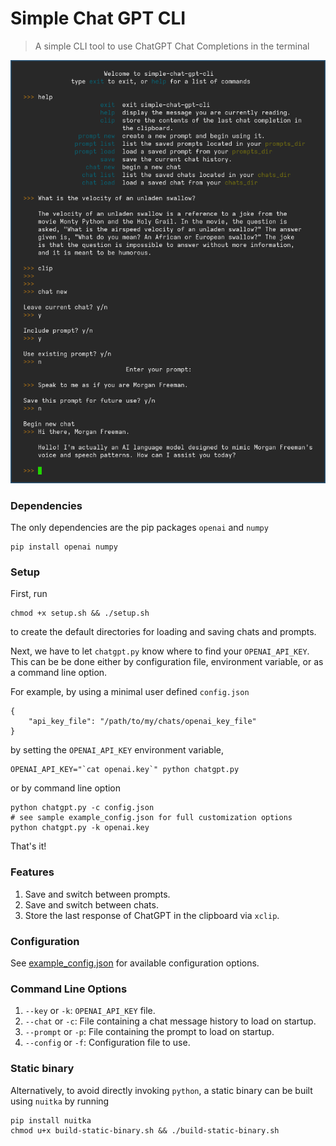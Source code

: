 # Simple Chat GPT CLI
> A simple CLI tool to use ChatGPT Chat Completions in the terminal

![sample-use-image](res/simple-chat.png)

### Dependencies
The only dependencies are the pip packages `openai` and `numpy`
```
pip install openai numpy
``````

### Setup
First, run
```
chmod +x setup.sh && ./setup.sh
``````
to create the default directories for loading and saving chats and prompts.

Next, we have to let `chatgpt.py` know where to find your `OPENAI_API_KEY`. 
This can be be done either by configuration file, environment variable, or as a command line option.

For example, by using a minimal user defined `config.json`
```
{
    "api_key_file": "/path/to/my/chats/openai_key_file"
}
``````

by setting the `OPENAI_API_KEY` environment variable,
```
OPENAI_API_KEY="`cat openai.key`" python chatgpt.py
``````

or by command line option
```
python chatgpt.py -c config.json
# see sample example_config.json for full customization options
python chatgpt.py -k openai.key
``````

That's it!

### Features
1. Save and switch between prompts.
2. Save and switch between chats.
3. Store the last response of ChatGPT in the clipboard via `xclip`.

### Configuration
See [example_config.json](example_config.json) for available configuration options.

### Command Line Options
1. `--key`    or `-k`: `OPENAI_API_KEY` file.
2. `--chat`   or `-c`: File containing a chat message history to load on startup.
3. `--prompt` or `-p`: File containing the prompt to load on startup.
4. `--config` or `-f`: Configuration file to use.

### Static binary
Alternatively, to avoid directly invoking `python`, a static binary can be built using `nuitka` by running
```
pip install nuitka
chmod u+x build-static-binary.sh && ./build-static-binary.sh
``````
